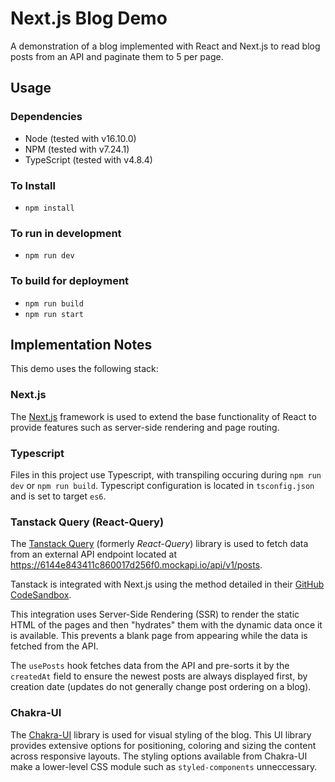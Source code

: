 
# Next.js Blog Demo

A demonstration of a blog implemented with React and Next.js to read blog posts from an API and paginate them to 5 per page.

## Usage

### Dependencies

- Node (tested with v16.10.0)
- NPM (tested with v7.24.1)
- TypeScript (tested with v4.8.4)

### To Install

- `npm install`

### To run in development

- `npm run dev`

### To build for deployment

- `npm run build`
- `npm run start`

## Implementation Notes

This demo uses the following stack:

### Next.js

The [Next.js](https://nextjs.org/) framework is used to extend the base functionality of React to provide features such as server-side rendering and page routing.

### Typescript

Files in this project use Typescript, with transpiling occuring during `npm run dev` or `npm run build`. Typescript configuration is located in `tsconfig.json` and is set to target `es6`.

### Tanstack Query (React-Query)

The [Tanstack Query](https://tanstack.com/query/v4/docs/overview) (formerly *React-Query*) library is used to fetch data from an external API endpoint located at https://6144e843411c860017d256f0.mockapi.io/api/v1/posts.

Tanstack is integrated with Next.js using the method detailed in their [GitHub CodeSandbox](https://codesandbox.io/s/github/tanstack/query/tree/main/examples/react/nextjs?from-embed=&file=/pages/_app.js).

This integration uses Server-Side Rendering (SSR) to render the static HTML of the pages and then "hydrates" them with the dynamic data once it is available. This prevents a blank page from appearing while the data is fetched from the API.

The `usePosts` hook fetches data from the API and pre-sorts it by the `createdAt` field to ensure the newest posts are always displayed first, by creation date (updates do not generally change post ordering on a blog).

### Chakra-UI

The [Chakra-UI](https://chakra-ui.com/) library is used for visual styling of the blog. This UI library provides extensive options for positioning, coloring and sizing the content across responsive layouts. The styling options available from Chakra-UI make a lower-level CSS module such as  `styled-components` unneccessary.